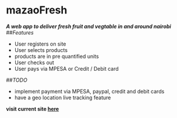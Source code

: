 # mazaoFresh
**_A web app to deliver fresh fruit and vegtable in and around nairobi_**
##_Features_
>
* User registers on site
* User selects products
 * products are in pre quantified units
* User checks out
* User pays via MPESA or Credit / Debit card


##_TODO_
>
* implement payment via MPESA, paypal, credit and debit cards
* have a geo location live tracking feature

**visit current site [here](www.mazaofresh.co.ke)**
